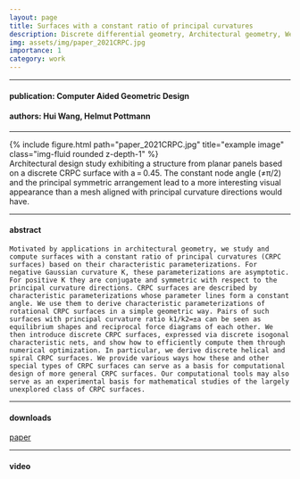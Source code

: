 ```yaml
---
layout: page
title: Surfaces with a constant ratio of principal curvatures
description: Discrete differential geometry, Architectural geometry, Weingarten surface, Characteristic parameterization, Constant ratio of principal curvatures, Principal symmetric net
img: assets/img/paper_2021CRPC.jpg
importance: 1
category: work
---
```



------

#### publication: Computer Aided Geometric Design

#### authors:  Hui Wang, Helmut Pottmann


------
<div class="row">
    <div class="col-sm mt-3 mt-md-0">
        {% include figure.html path="paper_2021CRPC.jpg" title="example image" class="img-fluid rounded z-depth-1" %}
    </div>
</div>
<div class="caption">
    Architectural design study exhibiting a structure from planar panels based on a discrete CRPC surface with a = 0.45. The constant node angle (≠π/2) and the principal symmetric arrangement lead to a more interesting visual appearance than a mesh aligned with principal curvature directions would have.
</div>

------
#### abstract
    Motivated by applications in architectural geometry, we study and compute surfaces with a constant ratio of principal curvatures (CRPC surfaces) based on their characteristic parameterizations. For negative Gaussian curvature K, these parameterizations are asymptotic. For positive K they are conjugate and symmetric with respect to the principal curvature directions. CRPC surfaces are described by characteristic parameterizations whose parameter lines form a constant angle. We use them to derive characteristic parameterizations of rotational CRPC surfaces in a simple geometric way. Pairs of such surfaces with principal curvature ratio k1/k2=±a can be seen as equilibrium shapes and reciprocal force diagrams of each other. We then introduce discrete CRPC surfaces, expressed via discrete isogonal characteristic nets, and show how to efficiently compute them through numerical optimization. In particular, we derive discrete helical and spiral CRPC surfaces. We provide various ways how these and other special types of CRPC surfaces can serve as a basis for computational design of more general CRPC surfaces. Our computational tools may also serve as an experimental basis for mathematical studies of the largely unexplored class of CRPC surfaces.


------
#### downloads

[paper](https://www.sciencedirect.com/science/article/pii/S0167839622000103?via%3Dihub)

------
#### video